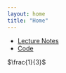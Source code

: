 ```yaml
---
layout: home
title: "Home"
---
```

* [Lecture Notes](./LectureNotes)
* [Code](./code)

$\frac{1}{3}$ 


